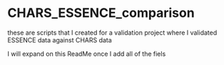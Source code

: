 # CHARS_ESSENCE_comparison
these are scripts that I created for a validation project where I validated ESSENCE data against CHARS data

I will expand on this ReadMe once I add all of the fiels
